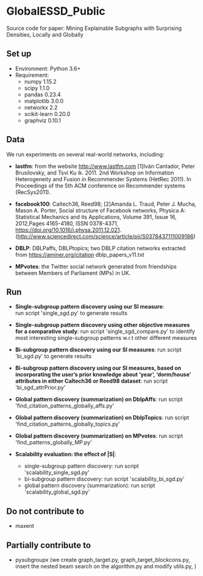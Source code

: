 # GlobalESSD_Public

Source code for paper: Mining Explainable Subgraphs with Surprising Densities, Locally and Globally

## Set up

*  Environment: Python 3.6+
*  Requirement:
    *  numpy 1.15.2
    *  scipy 1.1.0
    *  pandas 0.23.4
    *  matplotlib 3.0.0
    *  networkx 2.2
    *  scikit-learn 0.20.0
    *  graphviz 0.10.1

## Data

We run experiments on several real-world networks, including:

*  **lastfm**:
   from the website http://www.lastfm.com
   [1]Iván Cantador, Peter Brusilovsky, and Tsvi Ku ik. 2011. 2nd Workshop on  Information Heterogeneity and Fusion in Recommender Systems (HetRec 2011).  In Proceedings of the 5th ACM conference on Recommender systems (RecSys2011).

*  **facebook100**:
   Caltech36, Reed98;
   [2]Amanda L. Traud, Peter J. Mucha, Mason A. Porter, Social structure of Facebook networks, Physica A: Statistical Mechanics and its Applications,
   Volume 391, Issue 16, 2012,Pages 4165-4180, ISSN 0378-4371, https://doi.org/10.1016/j.physa.2011.12.021. (http://www.sciencedirect.com/science/article/pii/S0378437111009186)

*  **DBLP**:
   DBLPaffs, DBLPtopics;
   two DBLP citation networks extracted from https://aminer.org/citation
   dblp_papers_v11.txt

*  **MPvotes**:
   the Twitter social network generated from friendships between Members of Parliament (MPs) in UK.


## Run


*  **Single-subgroup pattern discovery using our SI measure**:  
    run script 'single_sgd.py' to generate results


*  **Single-subgroup pattern discovery using other objective measures for a comparative study**:
    run script 'single_sgd_compare.py' to identify most interesting single-subgroup patterns w.r.t other different measures


*  **Bi-subgroup pattern discovery using our SI measures**:
    run script 'bi_sgd.py' to generate results


*  **Bi-subgroup pattern discovery using our SI measures, based on incorporating the user’s prior knowledge about ‘year’, ‘dorm/house’  
    attributes in either Caltech36 or Reed98 dataset**:
    run script 'bi_sgd_attrPrior.py'


*  **Global pattern discovery (summarization) on DblpAffs**:
   run script 'find_citation_patterns_globally_affs.py'


*  **Global pattern discovery (summarization) on DblpTopics**:
   run script 'find_citation_patterns_globally_topics.py'


*  **Global pattern discovery (summarization) on MPvotes**:
   run script 'find_patterns_globally_MP.py'

*  **Scalability evaluation: the effect of |S|**:
    *  single-subgroup pattern discovery: run script 'scalability_single_sgd.py'
    *  bi-subgroup pattern discovery: run script 'scalability_bi_sgd.py'
    *  global pattern discovery (summarization): run script 'scalability_global_sgd.py'

## Do not contribute to

* maxent


## Partially contribute to

* pysubgroupx (we create graph_target.py, graph_target_blockcons.py, insert the nested beam search on the algorithm.py and modify utils.py, )
